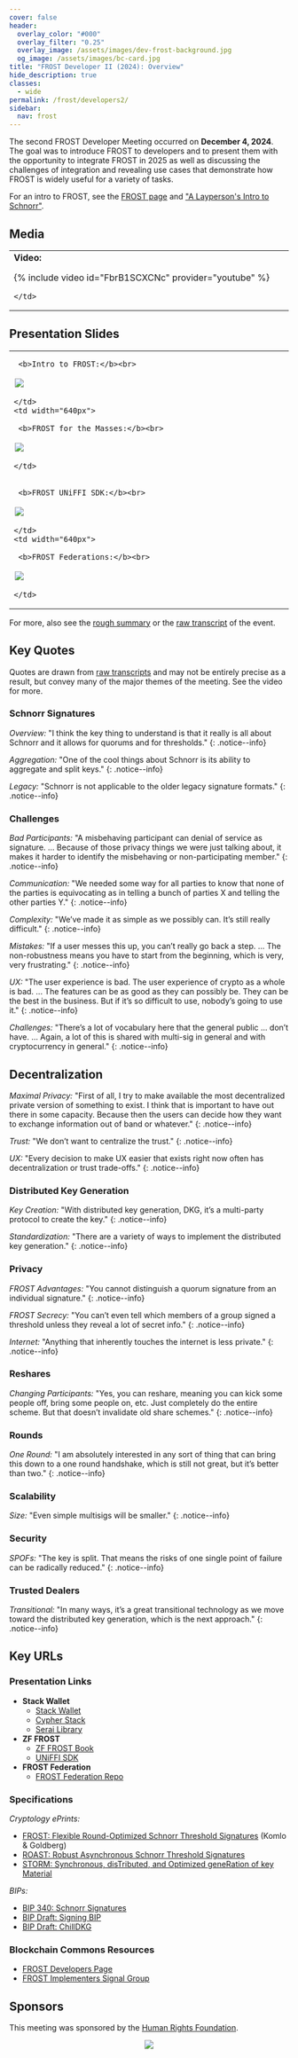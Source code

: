 ```yaml
---
cover: false
header:
  overlay_color: "#000"
  overlay_filter: "0.25"
  overlay_image: /assets/images/dev-frost-background.jpg
  og_image: /assets/images/bc-card.jpg
title: "FROST Developer II (2024): Overview"
hide_description: true
classes:
  - wide
permalink: /frost/developers2/
sidebar:
  nav: frost
---
```


The second FROST Developer Meeting occurred on **December 4, 2024**. The goal was to introduce FROST to developers and to present them with the opportunity to integrate FROST in 2025 as well as discussing the challenges of integration and revealing use cases that demonstrate how FROST is widely useful for a variety of tasks.

For an intro to FROST, see the [FROST page](/frost/) and ["A Layperson's Intro to Schnorr"](https://www.blockchaincommons.com/musings/Schnorr-Intro/).

## Media

<table width="100%">
  <tr>
    <td width="640px">
      <b>Video:</b>

{% include video id="FbrB1SCXCNc" provider="youtube" %}

    </td>
  </tr>
</table>

## Presentation Slides

<table width="100%">
  <tr>
    <td width="640px">

     <b>Intro to FROST:</b><br>

<a href="/assets/pdfs/frost-dev2-intro.pdf"><img src="/assets/pdfs/frost-dev2-intro.jpg" style="border:2px solid white"></a>

    </td>
    <td width="640px">

     <b>FROST for the Masses:</b><br>

<a href="/assets/pdfs/frost-dev2-stack.pdf"><img src="/assets/pdfs/frost-dev2-stack.jpg" style="border:2px solid white"></a>

    </td>
  </tr>
  <tr>
    <td width="640px">

     <b>FROST UNiFFI SDK:</b><br>

<a href="/assets/pdfs/frost-dev2-uniffi.pdf"><img src="/assets/pdfs/frost-dev2-uniffi.jpg" style="border:2px solid white"></a>

    </td>
    <td width="640px">

     <b>FROST Federations:</b><br>

<a href="/assets/pdfs/frost-dev2-federation.pdf"><img src="/assets/pdfs/frost-dev2-federation.jpg" style="border:2px solid white"></a>

    </td>
  </tr>
</table>

For more, also see the [rough summary](/frost/developers2/summary/) or the [raw transcript](/frost/developers2/transcript) of the event.

## Key Quotes

Quotes are drawn from [raw transcripts](/frost/meeting2/transcript/) and may not be entirely precise as a result, but convey many of the major themes of the meeting. See the video for more.

### Schnorr Signatures

_Overview:_ "I think the key thing to understand is that it really is all about Schnorr and it allows for quorums and for thresholds."
{: .notice--info}

_Aggregation:_ "One of the cool things about Schnorr is its ability to aggregate and split keys."
{: .notice--info}

_Legacy:_ "Schnorr is not applicable to the older legacy signature formats."
{: .notice--info}

### Challenges

_Bad Participants:_ "A misbehaving participant can denial of service as signature. ... Because of those privacy things we were just talking about, it makes it harder to identify the misbehaving or non-participating member."
{: .notice--info}

_Communication:_ "We needed some way for all parties to know that none of the parties is equivocating as in telling a bunch of parties X and telling the other parties Y."
{: .notice--info}

_Complexity:_ "We’ve made it as simple as we possibly can. It’s still really difficult."
{: .notice--info}

_Mistakes:_ "If a user messes this up, you can’t really go back a step. ... The non-robustness means you have to start from the beginning, which is very, very frustrating."
{: .notice--info}

_UX:_ "The user experience is bad. The user experience of crypto as a whole is bad. ... The features can be as good as they can possibly be. They can be the best in the business. But if it’s so difficult to use, nobody’s going to use it."
{: .notice--info}

_Challenges:_ "There’s a lot of vocabulary here that the general public ... don’t have. ... Again, a lot of this is shared with multi-sig in general and with cryptocurrency in general."
{: .notice--info}

## Decentralization

_Maximal Privacy:_ "First of all, I try to make available the most decentralized private version of something to exist. I think that is important to have out there in some capacity. Because then the users can decide how they want to exchange information out of band or whatever."
{: .notice--info}

_Trust:_ "We don’t want to centralize the trust."
{: .notice--info}

_UX:_ "Every decision to make UX easier that exists right now often has decentralization or trust trade-offs."
{: .notice--info}

### Distributed Key Generation

_Key Creation:_ "With distributed key generation, DKG, it’s a multi-party protocol to create the key."
{: .notice--info}

_Standardization:_ "There are a variety of ways to implement the distributed key generation."
{: .notice--info}

### Privacy

_FROST Advantages:_ "You cannot distinguish a quorum signature from an individual signature."
{: .notice--info}

_FROST Secrecy:_ "You can’t even tell which members of a group signed a threshold unless they reveal a lot of secret info."
{: .notice--info}

_Internet:_ "Anything that inherently touches the internet is less private."
{: .notice--info}


### Reshares

_Changing Participants:_ "Yes, you can reshare, meaning you can kick some people off, bring some people on, etc. Just completely do the entire scheme. But that doesn’t invalidate old share schemes."
{: .notice--info}

### Rounds

_One Round:_ "I am absolutely interested in any sort of thing that can bring this down to a one round handshake, which is still not great, but it’s better than two."
{: .notice--info}

### Scalability

_Size:_ "Even simple multisigs will be smaller."
{: .notice--info}

### Security

_SPOFs:_ "The key is split. That means the risks of one single point of failure can be radically reduced."
{: .notice--info}

### Trusted Dealers

_Transitional:_ "In many ways, it’s a great transitional technology as we move toward the distributed key generation, which is the next approach."
{: .notice--info}

## Key URLs

### Presentation Links

* **Stack Wallet**
   * [Stack Wallet](https://stackwallet.com/)
   * [Cypher Stack](https://cypherstack.com/)
   * [Serai Library](https://crates.io/crates/bitcoin-serai)
* **ZF FROST**
   * [ZF FROST Book](https://frost.zfnd.org/)
   * [UNiFFI SDK](https://github.com/pacu/frost-uniffi-sdk)
* **FROST Federation**
   * [FROST Federation Repo](https://github.com/pool2win/frost-federation)
  
### Specifications

*Cryptology ePrints:*
* [FROST: Flexible Round-Optimized Schnorr Threshold Signatures](https://eprint.iacr.org/2020/852) (Komlo & Goldberg)
* [ROAST: Robust Asynchronous Schnorr Threshold Signatures](https://eprint.iacr.org/2022/550.pdf)
* [STORM: Synchronous, disTributed, and Optimized geneRation of key Material](https://eprint.iacr.org/2023/292.pdf)

*BIPs:*
* [BIP 340: Schnorr Signatures](https://github.com/bitcoin/bips/blob/master/bip-0340.mediawiki)
* [BIP Draft: Signing BIP](https://github.com/siv2r/bip-frost-signing)
* [BIP Draft: ChillDKG](https://github.com/BlockstreamResearch/bip-frost-dkg)

### Blockchain Commons Resources

* [FROST Developers Page](https://developer.blockchaincommons.com/frost/)
* [FROST Implementers Signal Group](https://signal.group/#CjQKICnRahYHb6OM8OtK6CZgyb0nDwUXiBwly9ZC9nNXlC2HEhAlpdqY9LqSoX0zdbUVCs9Z)

## Sponsors

This meeting was sponsored by the [Human Rights Foundation](https://hrf.org/).

<center><a href="https://hrf.org/"><img src="https://www.blockchaincommons.com/images/sponsors/hrf-white.png"></a></center>


